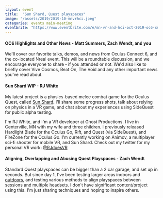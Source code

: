 ```yaml
---
layout: event
title:  "Sun Shard, Quest playspaces"
image: "/assets/2019/2019-10-mnvrhci.jpeg"
categories: events main-meeting
eventbrite: "https://www.eventbrite.com/e/mn-vr-and-hci-oct-2019-oc6-sun-shard-quest-playspaces-tickets-76286582221"
---
```


#### OC6 Highlights and Other News - Matt Summers, Zach Wendt, and you

We'll cover our favorite talks, demos, and news from Oculus Connect 6, and the co-located Nreal event.  This will be a roundtable discussion, and we encourage everyone to share - if you attended or not.  We'd also like to briefly cover Vive Cosmos, Beat On, The Void and any other important news you've read about.

#### Sun Shard WIP - RJ White

My latest project is a physics-based melee combat game for the Oculus Quest, called [Sun Shard](https://twitter.com/RJdoesVR/status/1175781271957647361). I'll share some progress shots, talk about relying on physics in a VR game, and chat about my experiences using SideQuest for public alpha testing.

I'm RJ White, and I'm a VR developer at Ghost Productions. I live in Centerville, MN with my wife and three children. I previously released Hardlight Blade for the Oculus Go, Rift, and Quest (via SideQuest), and FireZone for the Oculus Go. I'm currently working on Animov, a multiplayer sci-fi shooter for mobile VR, and Sun Shard. Check out my twitter for my personal VR work: [@RJdoesVR](https://twitter.com/rjdoesvr)

#### Aligning, Overlapping and Abusing Quest Playspaces - Zach Wendt

Standard Quest playspaces can be bigger than a 2 car garage, and set up in seconds.  But since day 1, I've been testing larger areas indoors and [outdoors](https://twitter.com/zach_wendt/status/1131745505288048641), and testing various methods to align playspaces between sessions and multiple headsets. I don't have significant content/project using this. I'm just sharing techniques and hoping to inspire others.

